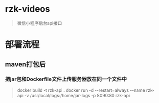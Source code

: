 # rzk-videos

> 微信小程序后台api接口

# 部署流程

## maven打包后

### 把jar包和Dockerfile文件上传服务器放在同一个文件中

> docker build -t rzk-api .
> docker run -d --restart=always --name rzk-api -v /usr/local/logs:/home/jar-logs -p 8090:80 rzk-api

